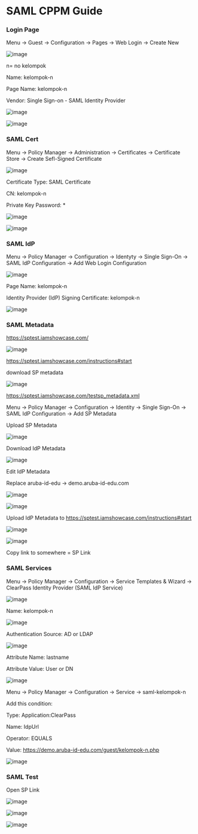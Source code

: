 # SAML CPPM Guide

### Login Page

Menu -> Guest -> Configuration -> Pages -> Web Login -> Create New

![image](https://github.com/aruba-id-edu/guide/assets/137608707/669122c6-373c-4e42-bf12-56b027e35b18)

n= no kelompok

Name: kelompok-n

Page Name: kelompok-n

Vendor: Single Sign-on - SAML Identity Provider

![image](https://github.com/aruba-id-edu/guide/assets/137608707/8fe90e1b-532d-4c13-896c-8c3307542eb6)

![image](https://github.com/aruba-id-edu/guide/assets/137608707/90c54fdf-d81e-4f97-a4e7-c060ee18c976)

### SAML Cert

Menu -> Policy Manager -> Administration -> Certificates -> Certificate Store -> Create Sefl-Signed Certificate

![image](https://github.com/aruba-id-edu/guide/assets/137608707/08e17a6b-5fbd-48ba-b765-a2af08fdaab5)

Certificate Type: SAML Certificate

CN: kelompok-n

Private Key Password: *

![image](https://github.com/aruba-id-edu/guide/assets/137608707/e7c5620c-f6d5-4828-8ede-ef9ebfbd7e2c)

![image](https://github.com/aruba-id-edu/guide/assets/137608707/5e941fb3-b3c3-4988-a788-ab3aff94fddc)

### SAML IdP

Menu -> Policy Manager -> Configuration -> Identyty -> Single Sign-On -> SAML IdP Configuration -> Add Web Login Configuration

![image](https://github.com/aruba-id-edu/guide/assets/137608707/96c510e1-96c3-40ea-8f91-9d36f32fe3bc)

Page Name: kelompok-n

Identity Provider (IdP) Signing Certificate: kelompok-n

![image](https://github.com/aruba-id-edu/guide/assets/137608707/64d0383d-b474-4178-a3b5-1224a2aa16d2)

### SAML Metadata

https://sptest.iamshowcase.com/

![image](https://github.com/aruba-id-edu/guide/assets/137608707/a8651c6b-63fd-4b7b-a986-0e5bb05fbb75)

https://sptest.iamshowcase.com/instructions#start

download SP metadata

![image](https://github.com/aruba-id-edu/guide/assets/137608707/ee664fc2-fc90-4906-a3df-943914016b85)

https://sptest.iamshowcase.com/testsp_metadata.xml

Menu -> Policy Manager -> Configuration -> Identity -> Single Sign-On -> SAML IdP Configuration -> Add SP Metadata

Upload SP Metadata

![image](https://github.com/aruba-id-edu/guide/assets/137608707/8953d613-1c7e-4618-b26f-d75002c600d6)

Download IdP Metadata

![image](https://github.com/aruba-id-edu/guide/assets/137608707/a7fe7cb4-6fff-4e91-945e-72c4f5d9b685)

Edit IdP Metadata

Replace aruba-id-edu -> demo.aruba-id-edu.com

![image](https://github.com/aruba-id-edu/guide/assets/137608707/3f1202fb-41e2-4c9d-8778-2c8f36efe74d)

![image](https://github.com/aruba-id-edu/guide/assets/137608707/0e6e6059-7b47-453d-bd40-08cec8a12b65)

Upload IdP Metadata to https://sptest.iamshowcase.com/instructions#start

![image](https://github.com/aruba-id-edu/guide/assets/137608707/d660f8f6-0b15-46da-a254-6e2bf7a89125)

![image](https://github.com/aruba-id-edu/guide/assets/137608707/d68734ff-0560-4284-b70b-86623c93e7ef)

Copy link to somewhere = SP Link

### SAML Services

Menu -> Policy Manager -> Configuration -> Service Templates & Wizard -> ClearPass Identity Provider (SAML IdP Service)

![image](https://github.com/aruba-id-edu/guide/assets/137608707/264439cd-b486-4a8a-ba64-1cafa558a406)

Name: kelompok-n

![image](https://github.com/aruba-id-edu/guide/assets/137608707/eaff520c-de79-4f08-84c7-a80fc78301a9)

Authentication Source: AD or LDAP

![image](https://github.com/aruba-id-edu/guide/assets/137608707/01ecc57f-c92a-4d04-b417-a6b094118d23)

Attribute Name: lastname

Attribute Value: User or DN

![image](https://github.com/aruba-id-edu/guide/assets/137608707/fb9eceb3-47f6-4a54-9954-d7015b35d9fa)

Menu -> Policy Manager -> Configuration -> Service -> saml-kelompok-n

Add this condition:

Type: Application:ClearPass	

Name: IdpUrl	

Operator: EQUALS	

Value: https://demo.aruba-id-edu.com/guest/kelompok-n.php

![image](https://github.com/aruba-id-edu/guide/assets/137608707/88609f1e-5e29-4e76-8fe4-c3d53c061386)

### SAML Test

Open SP Link

![image](https://github.com/aruba-id-edu/guide/assets/137608707/3cd4dce2-82dc-4c6f-a752-f324390cae44)

![image](https://github.com/aruba-id-edu/guide/assets/137608707/c503a911-2524-4b71-be5f-90d03292d292)

![image](https://github.com/aruba-id-edu/guide/assets/137608707/b17bed55-9723-43c7-9df5-9699156c66eb)
